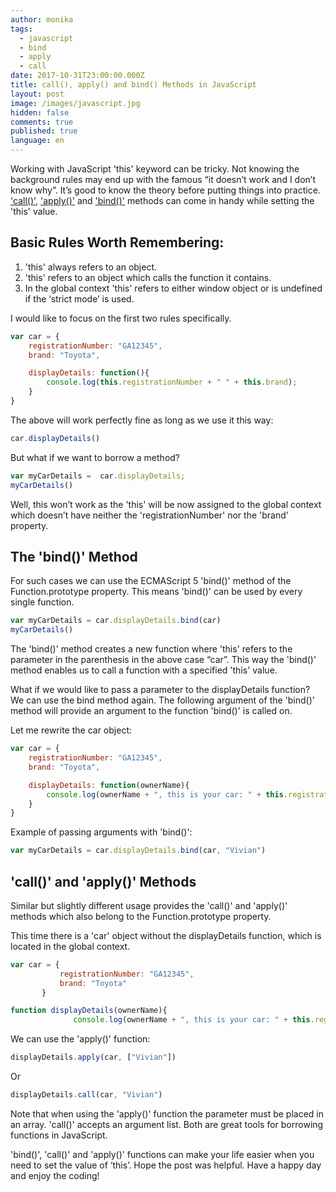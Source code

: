 ```yaml
---
author: monika
tags:
  - javascript
  - bind
  - apply
  - call
date: 2017-10-31T23:00:00.000Z
title: call(), apply() and bind() Methods in JavaScript
layout: post
image: /images/javascript.jpg
hidden: false
comments: true
published: true
language: en
---
```

Working with JavaScript 'this' keyword can be tricky. Not knowing the background rules may end up with the famous “it doesn’t work and I don’t know why”. It’s good to know the theory before putting things into practice. ['call()'](https://developer.mozilla.org/en-US/docs/Web/JavaScript/Reference/Global_Objects/Function/call),  ['apply()'](https://developer.mozilla.org/en-US/docs/Web/JavaScript/Reference/Global_Objects/Function/apply)  and ['bind()'](https://developer.mozilla.org/en-US/docs/Web/JavaScript/Reference/Global_Objects/Function/bind) methods can come in handy while setting the 'this' value.

## Basic Rules Worth Remembering:

1. 'this' always refers to an object.
2. 'this' refers to an object which calls the function it contains.
3. In the global context 'this' refers to either window object or is undefined if the ‘strict mode’ is used.

I would like to focus on the first two rules specifically.

```javascript
var car = { 
    registrationNumber: "GA12345",
    brand: "Toyota",

    displayDetails: function(){
        console.log(this.registrationNumber + " " + this.brand);
    }
}
```

The above will work perfectly fine as long as we use it this way:

```javascript
car.displayDetails()
```

But what if we want to borrow a method?

```javascript
var myCarDetails =  car.displayDetails;
myCarDetails()
```

Well, this won’t work as the 'this' will be now assigned to the global context which doesn’t have neither the 'registrationNumber' nor the 'brand' property. 

## The 'bind()' Method

For such cases we can use the ECMAScript 5 'bind()' method of the Function.prototype property. This means 'bind()' can be used by every single function. 

```javascript
var myCarDetails = car.displayDetails.bind(car)
myCarDetails()
```

The 'bind()' method creates a new function where 'this' refers to the parameter in the parenthesis in the above case “car”. This way the 'bind()' method enables us to call a function with a specified 'this' value.

What if we would like to pass a parameter to the displayDetails function? We can use the bind method again. The following argument of the 'bind()' method will provide an argument to the function 'bind()' is called on. 

Let me rewrite the car object:

```javascript
var car = { 
    registrationNumber: "GA12345",
    brand: "Toyota",

    displayDetails: function(ownerName){
        console.log(ownerName + ", this is your car: " + this.registrationNumber + " " + this.brand);
    }
}
```

Example of passing arguments with 'bind()':

```javascript
var myCarDetails = car.displayDetails.bind(car, "Vivian")
```

## 'call()' and 'apply()' Methods

Similar but slightly different usage provides the 'call()' and 'apply()' methods which also belong to the Function.prototype property. 

This time there is a 'car' object without the displayDetails function, which is located in the global context.

```javascript
var car = { 
           registrationNumber: "GA12345",
           brand: "Toyota"
       }

function displayDetails(ownerName){
              console.log(ownerName + ", this is your car: " + this.registrationNumber + " " + this.brand);
```

We can use the 'apply()' function:

```javascript
displayDetails.apply(car, ["Vivian"])
```

Or

```javascript
displayDetails.call(car, "Vivian")
```

Note that when using the 'apply()' function the parameter must be placed in an array. 'call()' accepts an argument list. Both are great tools for borrowing functions in JavaScript. 

'bind()', 'call()' and 'apply()' functions can make your life easier when you need to set the value of ‘this’. 
Hope the post was helpful. Have a happy day and enjoy the coding!
